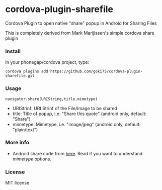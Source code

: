 cordova-plugin-sharefile
========================

Cordova Plugin to open native "share" popup in Android for Sharing Files

This is completely derived from Mark Marijissen's simple cordova share plugin

### Install

In your phonegap/cordova project, type:

`cordova plugins add https://github.com/goki75/cordova-plugin-sharefile.git`

### Usage

`navigator.share(URIString,title,mimetype)`

* URIStrinf: URI Strinf of the File/Image to be shared
* title: Title of popup, i.e. "Share this quote" (android only, default: "Share")
* mimetype: Mimetype, i.e. "image/jpeg" (android only, default: "plain/text")

### More info


* Android share code from [here](http://developer.android.com/training/sharing/send.html). Read if you want to understand *mimetype* options.


### License

MIT license

